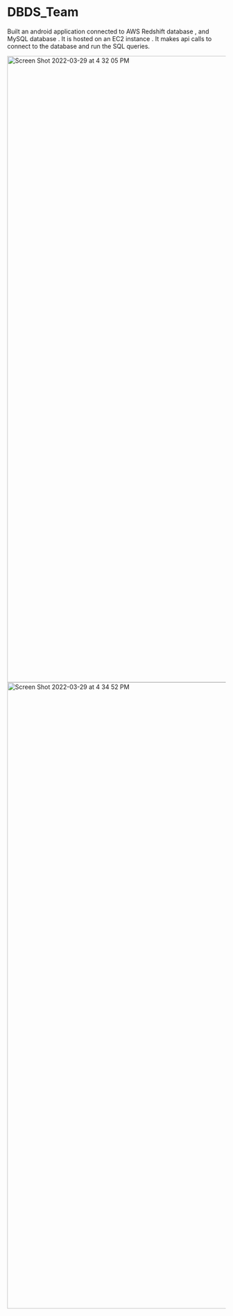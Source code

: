 # DBDS_Team

Built an android application connected to AWS Redshift database , and MySQL database . It is hosted on an EC2 instance . It makes api calls to connect to the database and run the SQL queries.

<img width="1440" alt="Screen Shot 2022-03-29 at 4 32 05 PM" src="https://user-images.githubusercontent.com/47111448/160702450-6e9c3cc0-020e-46f7-a3e3-58c0d9247fb1.png">
<img width="1440" alt="Screen Shot 2022-03-29 at 4 34 52 PM" src="https://user-images.githubusercontent.com/47111448/160702452-ec6f4fe9-d416-4b74-a9f4-71a597aa2e98.png">
